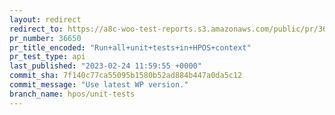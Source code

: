 ```yaml
---
layout: redirect
redirect_to: https://a8c-woo-test-reports.s3.amazonaws.com/public/pr/36650/api/index.html
pr_number: 36650
pr_title_encoded: "Run+all+unit+tests+in+HPOS+context"
pr_test_type: api
last_published: "2023-02-24 11:59:55 +0000"
commit_sha: 7f140c77ca55095b1580b52ad884b447a0da5c12
commit_message: "Use latest WP version."
branch_name: hpos/unit-tests
---
```

